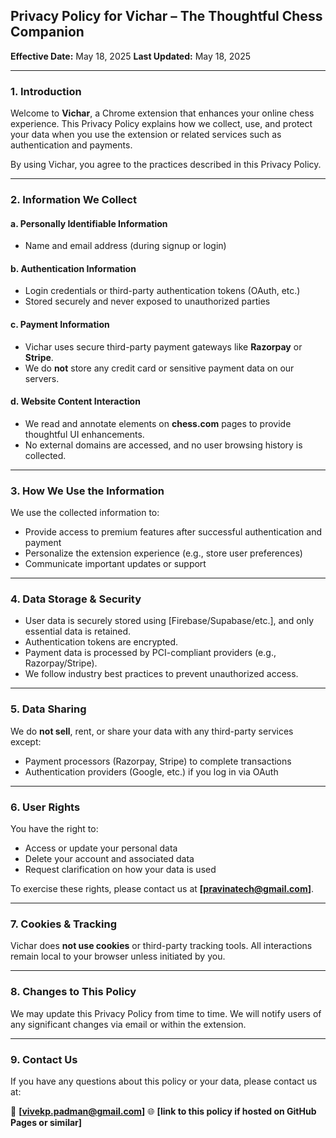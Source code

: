 ## Privacy Policy for Vichar – The Thoughtful Chess Companion

**Effective Date:** May 18, 2025
**Last Updated:** May 18, 2025

---

### 1. Introduction

Welcome to **Vichar**, a Chrome extension that enhances your online chess experience. This Privacy Policy explains how we collect, use, and protect your data when you use the extension or related services such as authentication and payments.

By using Vichar, you agree to the practices described in this Privacy Policy.

---

### 2. Information We Collect

#### a. Personally Identifiable Information

* Name and email address (during signup or login)

#### b. Authentication Information

* Login credentials or third-party authentication tokens (OAuth, etc.)
* Stored securely and never exposed to unauthorized parties

#### c. Payment Information

* Vichar uses secure third-party payment gateways like **Razorpay** or **Stripe**.
* We do **not** store any credit card or sensitive payment data on our servers.

#### d. Website Content Interaction

* We read and annotate elements on **chess.com** pages to provide thoughtful UI enhancements.
* No external domains are accessed, and no user browsing history is collected.

---

### 3. How We Use the Information

We use the collected information to:

* Provide access to premium features after successful authentication and payment
* Personalize the extension experience (e.g., store user preferences)
* Communicate important updates or support

---

### 4. Data Storage & Security

* User data is securely stored using \[Firebase/Supabase/etc.], and only essential data is retained.
* Authentication tokens are encrypted.
* Payment data is processed by PCI-compliant providers (e.g., Razorpay/Stripe).
* We follow industry best practices to prevent unauthorized access.

---

### 5. Data Sharing

We do **not sell**, rent, or share your data with any third-party services except:

* Payment processors (Razorpay, Stripe) to complete transactions
* Authentication providers (Google, etc.) if you log in via OAuth

---

### 6. User Rights

You have the right to:

* Access or update your personal data
* Delete your account and associated data
* Request clarification on how your data is used

To exercise these rights, please contact us at **\[pravinatech@gmail.com]**.

---

### 7. Cookies & Tracking

Vichar does **not use cookies** or third-party tracking tools. All interactions remain local to your browser unless initiated by you.

---

### 8. Changes to This Policy

We may update this Privacy Policy from time to time. We will notify users of any significant changes via email or within the extension.

---

### 9. Contact Us

If you have any questions about this policy or your data, please contact us at:

📧 **\[vivekp.padman@gmail.com]**
🌐 **\[link to this policy if hosted on GitHub Pages or similar]**

